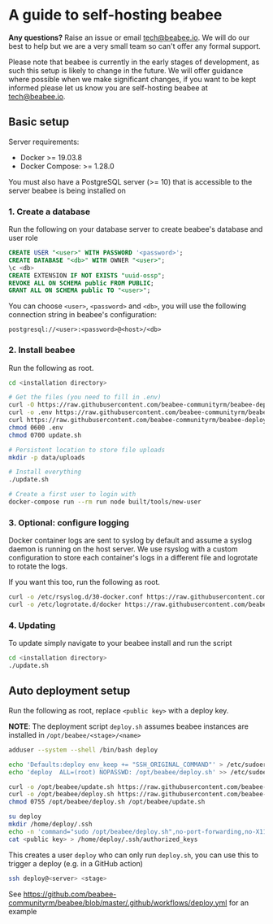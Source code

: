 # A guide to self-hosting beabee

**Any questions?** Raise an issue or email tech@beabee.io. We will do our best to help but we are a very small team so can't offer any formal support.

Please note that beabee is currently in the early stages of development, as such this setup is likely to change in the future. We will offer guidance where possible when we make significant changes, if you want to be kept informed please let us know you are self-hosting beabee at tech@beabee.io.

## Basic setup

Server requirements:

- Docker >= 19.03.8
- Docker Compose: >= 1.28.0

You must also have a PostgreSQL server (>= 10) that is accessible to the server beabee is being installed on

### 1. Create a database

Run the following on your database server to create beabee's database and user role
```sql
CREATE USER "<user>" WITH PASSWORD '<password>';
CREATE DATABASE "<db>" WITH OWNER "<user>";
\c <db>
CREATE EXTENSION IF NOT EXISTS "uuid-ossp";
REVOKE ALL ON SCHEMA public FROM PUBLIC;
GRANT ALL ON SCHEMA public TO "<user>";
```

You can choose `<user>`, `<password>` and `<db>`, you will use the following connection string in beabee's configuration:

```
postgresql://<user>:<password>@<host>/<db>
```

### 2. Install beabee

Run the following as root.

```bash
cd <installation directory>

# Get the files (you need to fill in .env)
curl -O https://raw.githubusercontent.com/beabee-communityrm/beabee-deploy/main/docker-compose.yml
curl -o .env https://raw.githubusercontent.com/beabee-communityrm/beabee-deploy/main/.env.example
curl https://raw.githubusercontent.com/beabee-communityrm/beabee-deploy/main/update.sh
chmod 0600 .env
chmod 0700 update.sh

# Persistent location to store file uploads
mkdir -p data/uploads

# Install everything
./update.sh

# Create a first user to login with
docker-compose run --rm run node built/tools/new-user
```

### 3. Optional: configure logging

Docker container logs are sent to syslog by default and assume a syslog daemon
is running on the host server. We use rsyslog with a custom configuration to
store each container's logs in a different file and logrotate to rotate the
logs.

If you want this too, run the following as root.

```bash
curl -o /etc/rsyslog.d/30-docker.conf https://raw.githubusercontent.com/beabee-communityrm/beabee-deploy/main/rsyslog.conf
curl -o /etc/logrotate.d/docker https://raw.githubusercontent.com/beabee-communityrm/beabee-deploy/main/logrotate.conf
```

### 4. Updating

To update simply navigate to your beabee install and run the script
```bash
cd <installation directory>
./update.sh
```

## Auto deployment setup

Run the following as root, replace `<public key>` with a deploy key.

**NOTE**: The deployment script `deploy.sh` assumes beabee instances are installed in
`/opt/beabee/<stage>/<name>`

```bash
adduser --system --shell /bin/bash deploy

echo 'Defaults:deploy env_keep += "SSH_ORIGINAL_COMMAND"' > /etc/sudoers.d/deploy
echo 'deploy  ALL=(root) NOPASSWD: /opt/beabee/deploy.sh' >> /etc/sudoers.d/deploy

curl -o /opt/beabee/update.sh https://raw.githubusercontent.com/beabee-communityrm/beabee-deploy/main/update.sh
curl -o /opt/beabee/deploy.sh https://raw.githubusercontent.com/beabee-communityrm/beabee-deploy/main/deploy.sh
chmod 0755 /opt/beabee/deploy.sh /opt/beabee/update.sh

su deploy
mkdir /home/deploy/.ssh
echo -n 'command="sudo /opt/beabee/deploy.sh",no-port-forwarding,no-X11-forwarding,no-agent-forwarding,no-pty' > /home/deploy/.ssh/authorized_keys
cat <public key> > /home/deploy/.ssh/authorized_keys
```

This creates a user `deploy` who can only run `deploy.sh`, you can use this to
trigger a deploy (e.g. in a GitHub action)
```bash
ssh deploy@<server> <stage>
```

See https://github.com/beabee-communityrm/beabee/blob/master/.github/workflows/deploy.yml for an example
